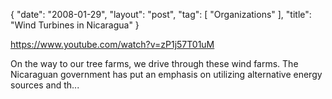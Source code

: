 {
   "date": "2008-01-29",
   "layout": "post",
   "tag": [
      "Organizations"
   ],
   "title": "Wind Turbines in Nicaragua"
}

https://www.youtube.com/watch?v=zP1j57T01uM  

On the way to our tree farms, we drive through these wind farms. The Nicaraguan government has put an emphasis on utilizing alternative energy sources and th...